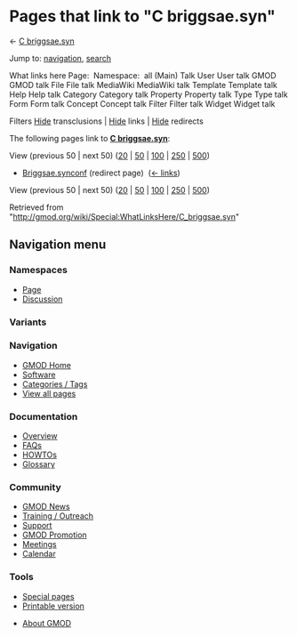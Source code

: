 <div id="mw-page-base" class="noprint">

</div>

<div id="mw-head-base" class="noprint">

</div>

<div id="content" class="mw-body" role="main">

<span id="top"></span>

<div id="mw-js-message" style="display:none;">

</div>



# <span dir="auto">Pages that link to "C briggsae.syn"</span>

<div id="bodyContent">

<div id="contentSub">

← [C briggsae.syn](/wiki/C_briggsae.syn "C briggsae.syn")

</div>

<div id="jump-to-nav" class="mw-jump">

Jump to: [navigation](#mw-navigation), [search](#p-search)

</div>

<div id="mw-content-text">

What links here Page:  Namespace:  all (Main) Talk User User talk GMOD
GMOD talk File File talk MediaWiki MediaWiki talk Template Template talk
Help Help talk Category Category talk Property Property talk Type Type
talk Form Form talk Concept Concept talk Filter Filter talk Widget
Widget talk

Filters
[Hide](/mediawiki/index.php?title=Special:WhatLinksHere/C_briggsae.syn&hidetrans=1 "Special:WhatLinksHere/C briggsae.syn")
transclusions \|
[Hide](/mediawiki/index.php?title=Special:WhatLinksHere/C_briggsae.syn&hidelinks=1 "Special:WhatLinksHere/C briggsae.syn")
links \|
[Hide](/mediawiki/index.php?title=Special:WhatLinksHere/C_briggsae.syn&hideredirs=1 "Special:WhatLinksHere/C briggsae.syn")
redirects

The following pages link to **[C
briggsae.syn](/wiki/C_briggsae.syn "C briggsae.syn")**:

View (previous 50 \| next 50)
([20](/mediawiki/index.php?title=Special:WhatLinksHere/C_briggsae.syn&limit=20 "Special:WhatLinksHere/C briggsae.syn")
\|
[50](/mediawiki/index.php?title=Special:WhatLinksHere/C_briggsae.syn&limit=50 "Special:WhatLinksHere/C briggsae.syn")
\|
[100](/mediawiki/index.php?title=Special:WhatLinksHere/C_briggsae.syn&limit=100 "Special:WhatLinksHere/C briggsae.syn")
\|
[250](/mediawiki/index.php?title=Special:WhatLinksHere/C_briggsae.syn&limit=250 "Special:WhatLinksHere/C briggsae.syn")
\|
[500](/mediawiki/index.php?title=Special:WhatLinksHere/C_briggsae.syn&limit=500 "Special:WhatLinksHere/C briggsae.syn"))

- [Briggsae.synconf](/mediawiki/index.php?title=Briggsae.synconf&redirect=no "Briggsae.synconf")
  (redirect page) ‎ <span class="mw-whatlinkshere-tools">([←
  links](/mediawiki/index.php?title=Special:WhatLinksHere&target=Briggsae.synconf "Special:WhatLinksHere"))</span>

View (previous 50 \| next 50)
([20](/mediawiki/index.php?title=Special:WhatLinksHere/C_briggsae.syn&limit=20 "Special:WhatLinksHere/C briggsae.syn")
\|
[50](/mediawiki/index.php?title=Special:WhatLinksHere/C_briggsae.syn&limit=50 "Special:WhatLinksHere/C briggsae.syn")
\|
[100](/mediawiki/index.php?title=Special:WhatLinksHere/C_briggsae.syn&limit=100 "Special:WhatLinksHere/C briggsae.syn")
\|
[250](/mediawiki/index.php?title=Special:WhatLinksHere/C_briggsae.syn&limit=250 "Special:WhatLinksHere/C briggsae.syn")
\|
[500](/mediawiki/index.php?title=Special:WhatLinksHere/C_briggsae.syn&limit=500 "Special:WhatLinksHere/C briggsae.syn"))

</div>

<div class="printfooter">

Retrieved from
"<http://gmod.org/wiki/Special:WhatLinksHere/C_briggsae.syn>"

</div>

<div id="catlinks" class="catlinks catlinks-allhidden">

</div>

<div class="visualClear">

</div>

</div>

</div>

<div id="mw-navigation">

## Navigation menu

<div id="mw-head">



<div id="left-navigation">

<div id="p-namespaces" class="vectorTabs" role="navigation"
aria-labelledby="p-namespaces-label">

### Namespaces

- <span id="ca-nstab-main"><a href="/wiki/C_briggsae.syn" accesskey="c"
  title="View the content page [c]">Page</a></span>
- <span id="ca-talk"><a
  href="/mediawiki/index.php?title=Talk:C_briggsae.syn&amp;action=edit&amp;redlink=1"
  accesskey="t"
  title="Discussion about the content page [t]">Discussion</a></span>

</div>

<div id="p-variants" class="vectorMenu emptyPortlet" role="navigation"
aria-labelledby="p-variants-label">

### 

### Variants[](#)

<div class="menu">

</div>

</div>

</div>





</div>

</div>

</div>

<div id="mw-panel">

<div id="p-logo" role="banner">

<a href="/wiki/Main_Page"
style="background-image: url(http://gmod.org/images/GMOD-cogs.png);"
title="Visit the main page"></a>

</div>

<div id="p-Navigation" class="portal" role="navigation"
aria-labelledby="p-Navigation-label">

### Navigation

<div class="body">

- <span id="n-GMOD-Home">[GMOD Home](/wiki/Main_Page)</span>
- <span id="n-Software">[Software](/wiki/GMOD_Components)</span>
- <span id="n-Categories-.2F-Tags">[Categories /
  Tags](/wiki/Categories)</span>
- <span id="n-View-all-pages">[View all
  pages](/wiki/Special:AllPages)</span>

</div>

</div>

<div id="p-Documentation" class="portal" role="navigation"
aria-labelledby="p-Documentation-label">

### Documentation

<div class="body">

- <span id="n-Overview">[Overview](/wiki/Overview)</span>
- <span id="n-FAQs">[FAQs](/wiki/Category:FAQ)</span>
- <span id="n-HOWTOs">[HOWTOs](/wiki/Category:HOWTO)</span>
- <span id="n-Glossary">[Glossary](/wiki/Glossary)</span>

</div>

</div>

<div id="p-Community" class="portal" role="navigation"
aria-labelledby="p-Community-label">

### Community

<div class="body">

- <span id="n-GMOD-News">[GMOD News](/wiki/GMOD_News)</span>
- <span id="n-Training-.2F-Outreach">[Training /
  Outreach](/wiki/Training_and_Outreach)</span>
- <span id="n-Support">[Support](/wiki/Support)</span>
- <span id="n-GMOD-Promotion">[GMOD
  Promotion](/wiki/GMOD_Promotion)</span>
- <span id="n-Meetings">[Meetings](/wiki/Meetings)</span>
- <span id="n-Calendar">[Calendar](/wiki/Calendar)</span>

</div>

</div>

<div id="p-tb" class="portal" role="navigation"
aria-labelledby="p-tb-label">

### Tools

<div class="body">

- <span id="t-specialpages"><a href="/wiki/Special:SpecialPages" accesskey="q"
  title="A list of all special pages [q]">Special pages</a></span>
- <span id="t-print"><a
  href="/mediawiki/index.php?title=Special:WhatLinksHere/C_briggsae.syn&amp;printable=yes"
  rel="alternate" accesskey="p"
  title="Printable version of this page [p]">Printable version</a></span>

</div>

</div>

</div>

</div>

<div id="footer" role="contentinfo">

- <span id="footer-places-about">[About
  GMOD](/wiki/GMOD:About "GMOD:About")</span>

<!-- -->






</div>
